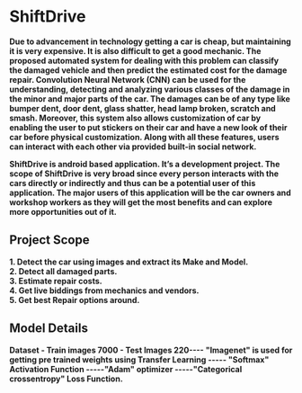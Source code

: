 <h1><b>ShiftDrive<b></h1>
Due to advancement in technology getting a car is cheap, but maintaining it is very expensive. It is also difficult to get a good mechanic. The proposed automated system for dealing with this problem can classify the damaged vehicle and then predict the estimated cost for the damage repair. Convolution Neural Network (CNN) can be used for the understanding, detecting and analyzing various classes of the damage in the minor and major parts of the car. The damages can be of any type like bumper dent, door dent, glass shatter, head lamp broken, scratch and smash. Moreover, this system also allows customization of car by enabling the user to put stickers on their car and have a new look of their car before physical customization. Along with all these features, users can interact with each other via provided built-in social network.

ShiftDrive is android based application. It’s a development project.
The scope of ShiftDrive is very broad since every person interacts with the cars directly or indirectly and thus can be a potential user of this application. The major users of this application will be the car owners and workshop workers as they will get the most benefits and can explore more opportunities out of it. 

<h2><b>Project Scope<b></h2>
  1. Detect the car using images and extract its Make and Model.<br>
  2. Detect all damaged parts.<br>
  3. Estimate repair costs.<br>
  4. Get live biddings from mechanics and vendors.<br>
  5. Get best Repair options around.<br>
  
  <h2><b>Model Details<b></h2>
  Dataset - Train images 7000 - Test Images 220---- 
  <b>"Imagenet"</b> is used for getting pre trained weights using Transfer Learning 
  -----
  <b>"Softmax" </b> Activation Function -----<b>"Adam"</b> optimizer -----<b>"Categorical crossentropy"</b> Loss Function.
